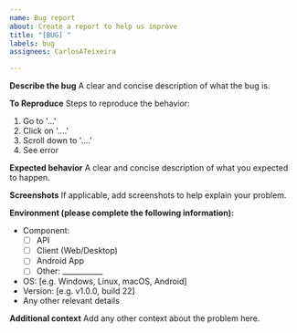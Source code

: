 ```yaml
---
name: Bug report
about: Create a report to help us improve
title: "[BUG] "
labels: bug
assignees: CarlosATeixeira

---
```


**Describe the bug**
A clear and concise description of what the bug is.

**To Reproduce**
Steps to reproduce the behavior:
1. Go to '...'
2. Click on '....'
3. Scroll down to '....'
4. See error

**Expected behavior**
A clear and concise description of what you expected to happen.

**Screenshots**
If applicable, add screenshots to help explain your problem.

**Environment (please complete the following information):**
- Component:
    - [ ] API
    - [ ] Client (Web/Desktop)
    - [ ] Android App
    - [ ] Other: ___________
- OS: [e.g. Windows, Linux, macOS, Android]
- Version: [e.g. v1.0.0, build 22]
- Any other relevant details

**Additional context**
Add any other context about the problem here.
